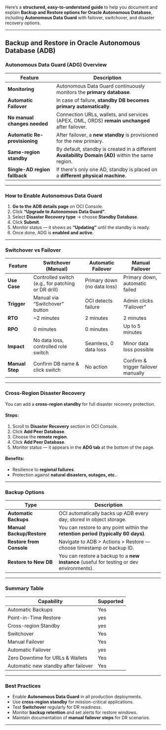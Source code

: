 Here’s a **structured, easy-to-understand guide** to help you document and explain **Backup and Restore options for Oracle Autonomous Database**, including **Autonomous Data Guard** with failover, switchover, and disaster recovery options.

---

## Backup and Restore in Oracle Autonomous Database (ADB)

###  Autonomous Data Guard (ADG) Overview

| Feature                           | Description                                                                                        |
| --------------------------------- | -------------------------------------------------------------------------------------------------- |
|  **Monitoring**                 | Autonomous Data Guard continuously monitors the **primary database**.                              |
|  **Automatic Failover**         | In case of failure, **standby DB becomes primary automatically**.                                  |
|  **No manual changes needed**   | Connection URLs, wallets, and services (APEX, OML, ORDS) **remain unchanged** after failover.      |
|  **Automatic Re-provisioning**  | After failover, a **new standby** is provisioned for the new primary.                              |
|  **Same-region standby**        | By default, standby is created in a different **Availability Domain (AD)** within the same region. |
|  **Single-AD region fallback** | If there's only one AD, standby is placed on a **different physical machine**.                     |

---

###  How to Enable Autonomous Data Guard

1. **Go to the ADB details page** on OCI Console.
2. Click **“Upgrade to Autonomous Data Guard”**.
3. Select **Disaster Recovery type** → choose **Standby Database**.
4. Click **Submit**.
5. Monitor status — it shows as **“Updating”** until the standby is ready.
6. Once done, ADG is **enabled and active**.

---

###  Switchover vs Failover

| Feature            | Switchover (Manual)                                | Automatic Failover          | Manual Failover                     |
| ------------------ | -------------------------------------------------- | --------------------------- | ----------------------------------- |
|  **Use Case**    | Controlled switch (e.g., for patching or DR drill) | Primary down (no data loss) | Primary down, automatic failed      |
|  **Trigger**     | Manual via “Switchover” button                     | OCI detects failure         | Admin clicks “Failover”             |
|  **RTO**         | \~2 minutes                                        | 2 minutes                   | 2 minutes                           |
|  **RPO**         | 0 minutes                                          | 0 minutes                   | Up to 5 minutes                     |
|  **Impact**      | No data loss, controlled role switch               | Seamless, 0 data loss       | Minor data loss possible            |
|  **Manual Step** | Confirm DB name & click switch                     | No action                   | Confirm & trigger failover manually |

---

###  Cross-Region Disaster Recovery

You can add a **cross-region standby** for full disaster recovery protection.

####  Steps:

1. Scroll to **Disaster Recovery** section in OCI Console.
2. Click **Add Peer Database**.
3. Choose the **remote region**.
4. Click **Add Peer Database**.
5. Monitor status — it appears in the **ADG tab** at the bottom of the page.

####  Benefits:

* Resilience to **regional failures**.
* Protection against **natural disasters, outages, etc.**.

---

###  Backup Options

| Type                          | Description                                                                              |
| ----------------------------- | ---------------------------------------------------------------------------------------- |
|  **Automatic Backups**      | OCI automatically backs up ADB every day, stored in object storage.                      |
|  **Manual Backup/Restore** | You can restore to any point within the **retention period (typically 60 days)**.        |
|  **Restore from Console**   | Navigate to ADB > Actions > Restore — choose timestamp or backup ID.                     |
|  **Restore to New DB**       | You can restore a backup to a **new instance** (useful for testing or dev environments). |

---

###  Summary Table

| Capability                           | Supported |
| ------------------------------------ | --------- |
| Automatic Backups                    | Yes         |
| Point-in-Time Restore                | yes        |
| Cross-region Standby                 | yes        |
| Switchover                           | Yes        |
| Manual Failover                      | Yes         |
| Automatic Failover                   | yes         |
| Zero Downtime for URLs & Wallets     | Yes         |
| Automatic new standby after failover | Yes         |

---

###  Best Practices

*  Enable **Autonomous Data Guard** in all production deployments.
*  Use **cross-region standby** for mission-critical applications.
*  Test **Switchover** regularly for DR readiness.
*  Monitor **backup retention** and set alerts for restore windows.
*  Maintain documentation of **manual failover steps** for DR scenarios.

---


